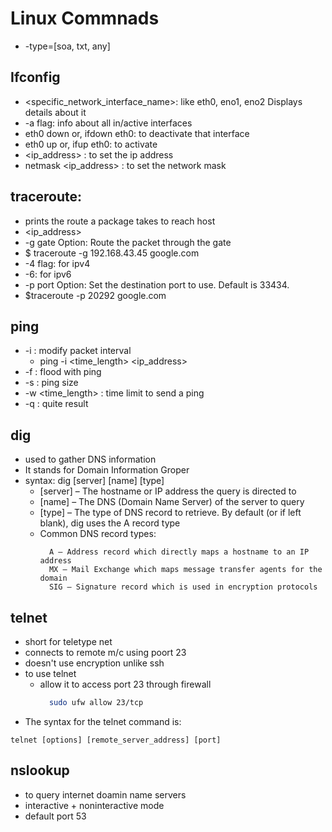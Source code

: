 # Linux Commnads

* -type=[soa, txt, any]

## Ifconfig

* <specific_network_interface_name>: like eth0, eno1, eno2 Displays details about it
* -a flag: info about all in/active interfaces
* eth0 down or, ifdown eth0: to deactivate that interface
* eth0 up or, ifup eth0: to activate
* <interface> <ip_address> : to set the ip address
* <interface> netmask <ip_address> : to set the network mask

## traceroute:

* prints the route a package takes to reach host
* <ip_address> <DNS>
* -g gate Option: Route the packet through the gate
* $ traceroute -g 192.168.43.45 google.com
* -4 flag: for ipv4
* -6: for ipv6
* -p port Option: Set the destination port to use. Default is 33434.
* $traceroute  -p 20292 google.com

## ping

* -i : modify packet interval
  * ping -i <time_length> <ip_address>
* -f : flood with ping
* -s <size> : ping size
* -w <time_length> : time limit to send a ping
* -q : quite result 

## dig

* used to gather DNS information
* It stands for Domain Information Groper
* syntax: dig [server] [name] [type]
  - [server] – The hostname or IP address the query is directed to
  - [name] – The DNS (Domain Name Server) of the server to query
  - [type] – The type of DNS record to retrieve. By default (or if left blank), dig uses the A record type
  - Common DNS record types:
    ```
      A – Address record which directly maps a hostname to an IP address
      MX – Mail Exchange which maps message transfer agents for the domain
      SIG – Signature record which is used in encryption protocols
    ```

## telnet

* short for teletype net
* connects to remote m/c using poort 23
* doesn't use encryption unlike ssh
* to use telnet
  * allow it to access port 23 through firewall
    ```bash
      sudo ufw allow 23/tcp
    ```
* The syntax for the telnet command is:
```
telnet [options] [remote_server_address] [port]
```

## nslookup

* to query internet doamin name servers
* interactive + noninteractive mode
* default port 53





  
